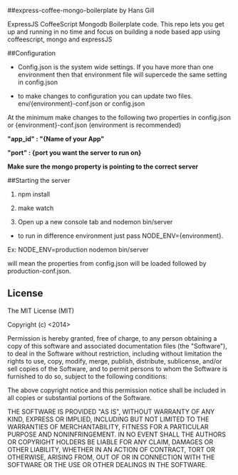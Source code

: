 


##express-coffee-mongo-boilerplate by Hans Gill

ExpressJS CoffeeScript Mongodb Boilerplate code. This repo lets you get up and running in no time and focus on building a node based app using coffeescript, mongo and expressJS

##Configuration

* Config.json is the system wide settings. If you have more than one environment then that environment file will supercede the same setting in config.json

* to make changes to configuration you can update two files.
  env/{environment}-conf.json or config.json

At the minimum make changes to the following two properties in config.json or {environment}-conf.json (environment is recommended)

**"app_id" : "{Name of your App"**

**"port" : {port you want the server to run on}**

**Make sure the mongo property is pointing to the correct server**






##Starting the server

1) npm install

2) make watch

3) Open up a new console tab and nodemon bin/server

  * to run in difference environment just pass NODE_ENV={environment}.
  
  Ex: NODE_ENV=production nodemon bin/server

  will mean the properties from config.json will be loaded followed by production-conf.json.

## License 

The MIT License (MIT)

Copyright (c) <2014> <copyright Hans Gill>

Permission is hereby granted, free of charge, to any person obtaining a copy
of this software and associated documentation files (the "Software"), to deal
in the Software without restriction, including without limitation the rights
to use, copy, modify, merge, publish, distribute, sublicense, and/or sell
copies of the Software, and to permit persons to whom the Software is
furnished to do so, subject to the following conditions:

The above copyright notice and this permission notice shall be included in
all copies or substantial portions of the Software.

THE SOFTWARE IS PROVIDED "AS IS", WITHOUT WARRANTY OF ANY KIND, EXPRESS OR
IMPLIED, INCLUDING BUT NOT LIMITED TO THE WARRANTIES OF MERCHANTABILITY,
FITNESS FOR A PARTICULAR PURPOSE AND NONINFRINGEMENT. IN NO EVENT SHALL THE
AUTHORS OR COPYRIGHT HOLDERS BE LIABLE FOR ANY CLAIM, DAMAGES OR OTHER
LIABILITY, WHETHER IN AN ACTION OF CONTRACT, TORT OR OTHERWISE, ARISING FROM,
OUT OF OR IN CONNECTION WITH THE SOFTWARE OR THE USE OR OTHER DEALINGS IN
THE SOFTWARE.